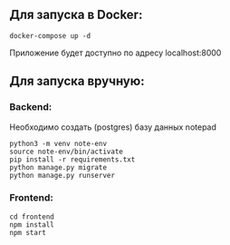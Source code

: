 ## Для запуска в Docker:
```
docker-compose up -d
```
Приложение будет доступно по адресу localhost:8000

## Для запуска вручную:
### Backend:
Необходимо создать (postgres) базу данных notepad
```
python3 -m venv note-env
source note-env/bin/activate
pip install -r requirements.txt
python manage.py migrate
python manage.py runserver
```

### Frontend:
```
cd frontend
npm install
npm start
```